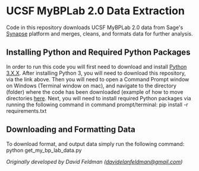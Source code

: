 # UCSF MyBPLab 2.0 Data Extraction
Code in this repository downloads UCSF MyBPLab 2.0 data from Sage's [Synapse](synapse.org) platform and merges, cleans, and formats data for further analysis. 

## Installing Python and Required Python Packages
In order to run this code you will first need to download and install [Python 3.X.X](https://www.python.org/downloads/). After installing Python 3, you will need to download this repository, via the link above. Then you will need to open a Command Prompt window on Windows (Terminal window on mac), and navigate to the directory (folder) where the code has been downloaded (example of how to move directories [here](https://www.youtube.com/watch?v=MBBWVgE0ewk). Next, you will need to install required Python packages via running the following command in command prompt/terminal:
    pip install -r requirements.txt

## Downloading and Formatting Data
To download format, and output data simply run the following command:
   python get_my_bp_lab_data.py

*Originally developed by David Feldman (davidelanfeldman@gmail.com)*

